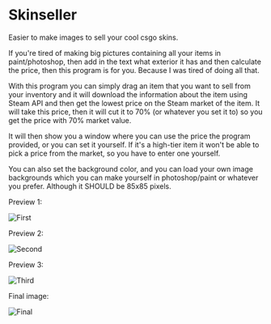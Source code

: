 # Skinseller
Easier to make images to sell your cool csgo skins.

If you're tired of making big pictures containing all your items in paint/photoshop, then add in the text what exterior it has and then calculate the price, then this program is for you. Because I was tired of doing all that.

With this program you can simply drag an item that you want to sell from your inventory and it will download the information about the item using Steam API and then get the lowest price on the Steam market of the item. It will take this price, then it will cut it to 70% (or whatever you set it to) so you get the price with 70% market value.

It will then show you a window where you can use the price the program provided, or you can set it yourself. If it's a high-tier item it won't be able to pick a price from the market, so you have to enter one yourself.

You can also set the background color, and you can load your own image backgrounds which you can make yourself in photoshop/paint or whatever you prefer. Although it SHOULD be 85x85 pixels.

Preview 1:

![First](http://i.imgur.com/bTnS2wn.gif)

Preview 2:

![Second](http://i.imgur.com/dpWyyci.png)

Preview 3:

![Third](http://i.imgur.com/jgy53i5.png)

Final image:

![Final](http://i.imgur.com/U6bTR5I.png)
